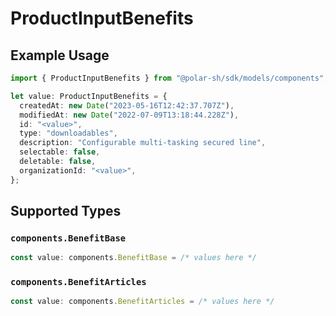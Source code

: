 # ProductInputBenefits

## Example Usage

```typescript
import { ProductInputBenefits } from "@polar-sh/sdk/models/components";

let value: ProductInputBenefits = {
  createdAt: new Date("2023-05-16T12:42:37.707Z"),
  modifiedAt: new Date("2022-07-09T13:18:44.228Z"),
  id: "<value>",
  type: "downloadables",
  description: "Configurable multi-tasking secured line",
  selectable: false,
  deletable: false,
  organizationId: "<value>",
};
```

## Supported Types

### `components.BenefitBase`

```typescript
const value: components.BenefitBase = /* values here */
```

### `components.BenefitArticles`

```typescript
const value: components.BenefitArticles = /* values here */
```

